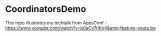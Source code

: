 # CoordinatorsDemo
This repo illustrates my techtalk from AppsConf - https://www.youtube.com/watch?v=b0aCv7rlKx4&amp;feature=youtu.be
